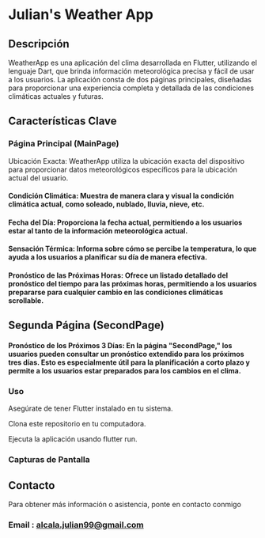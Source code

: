 # Julian's Weather App
## Descripción
WeatherApp es una aplicación del clima desarrollada en Flutter, utilizando el lenguaje Dart, que brinda información meteorológica precisa y fácil de usar a los usuarios. La aplicación consta de dos páginas principales, diseñadas para proporcionar una experiencia completa y detallada de las condiciones climáticas actuales y futuras.

## Características Clave
### Página Principal (MainPage)
Ubicación Exacta: WeatherApp utiliza la ubicación exacta del dispositivo para proporcionar datos meteorológicos específicos para la ubicación actual del usuario.

#### Condición Climática: Muestra de manera clara y visual la condición climática actual, como soleado, nublado, lluvia, nieve, etc.

#### Fecha del Día: Proporciona la fecha actual, permitiendo a los usuarios estar al tanto de la información meteorológica actual.

#### Sensación Térmica: Informa sobre cómo se percibe la temperatura, lo que ayuda a los usuarios a planificar su día de manera efectiva.

#### Pronóstico de las Próximas Horas: Ofrece un listado detallado del pronóstico del tiempo para las próximas horas, permitiendo a los usuarios prepararse para cualquier cambio en las condiciones climáticas scrollable.

## Segunda Página (SecondPage)
#### Pronóstico de los Próximos 3 Días: En la página "SecondPage," los usuarios pueden consultar un pronóstico extendido para los próximos tres días. Esto es especialmente útil para la planificación a corto plazo y permite a los usuarios estar preparados para los cambios en el clima.

### Uso
Asegúrate de tener Flutter instalado en tu sistema.

Clona este repositorio en tu computadora.

Ejecuta la aplicación usando flutter run.

### Capturas de Pantalla


## Contacto
Para obtener más información o asistencia, ponte en contacto conmigo

### Email : alcala.julian99@gmail.com


